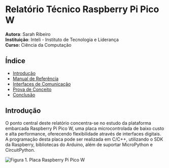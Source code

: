 # Relatório Técnico Raspberry Pi Pico W

**Autora**: Sarah Ribeiro  
**Instituição**: Inteli - Instituto de Tecnologia e Liderança  
**Curso:** Ciência da Computação  


## Índice
- [Introdução](#introdução)
- [Manual de Referência](#manual-de-referência)
- [Interfaces de Comunicação]()
- [Prova de Conceito]()
- [Conclusão]()

## Introdução
O ponto central deste relatório concentra-se no estudo da plataforma embarcada Raspberry Pi Pico W, uma placa microcontrolada de baixo custo e alta performance, oferecendo flexibilidade através de interfaces digitais. A programação desta placa pode ser realizada em C/C++, utilizando o SDK da Raspberry, bibliotecas do Arduino, além de suportar MicroPython e CircuitPython.

![Figura 1. Placa Raspberry Pi Pico W]()



